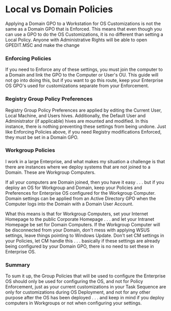 # Local vs Domain Policies

Applying a Domain GPO to a Workstation for OS Customizations is not the same as a Domain GPO that is Enforced.  This means that even though you can use a GPO to do the OS Customizations, it is no different than setting a Local Policy.  Anyone with Administrative Rights will be able to open GPEDIT.MSC and make the change

### Enforcing Policies

If you need to Enforce any of these settings, you must join the computer to a Domain and link the GPO to the Computer or User's OU.  This guide will not go into doing this, but if you want to go this route, keep your Enterprise OS GPO's used for customizations separate from your Enforcement.  

### Registry Group Policy Preferences

Registry Group Policy Preferences are applied by editing the Current User, Local Machine, and Users hives.  Additionally, the Default User and Administrator \(if applicable\) hives are mounted and modified.  In this instance, there is nothing preventing these settings from being undone.  Just like Enforcing Policies above, if you need Registry modifications Enforced, they must be set in a Domain GPO.

### Workgroup Policies

I work in a large Enterprise, and what makes my situation a challenge is that there are instances where we deploy systems that are not joined to a Domain.  These are Workgroup Computers.

If all your computers are Domain joined, then you have it easy . . . but if you deploy an OS for Workgroup and Domain, keep your Policies and Preferences for Enterprise OS configured for the Workgroup Computer.  Domain settings can be applied from an Active Directory GPO when the Computer logs into the Domain with a Domain User Account.

What this means is that for Workgroup Computers, set your Internet Homepage to the public Corporate Homepage . . . and let your Intranet Homepage be set for Domain Computers.  If the Workgroup Computer will be disconnected from your Domain, don't mess with applying WSUS settings, leave things pointing to Windows Update.  Don't set CM settings in your Policies, let CM handle this . . . basically if these settings are already being configured by your Domain GPO, there is no need to set these in Enterprise OS.

### Summary

To sum it up, the Group Policies that will be used to configure the Enterprise OS should only be used for configuring the OS, and not for Policy Enforcement, just as your current customizations in your Task Sequence are only for customizations during OS Deployment, and not for any other purpose after the OS has been deployed . . . and keep in mind if you deploy computers in Workgroups or not when configuring your settings.

